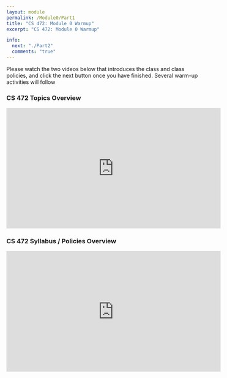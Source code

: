 ```yaml
---
layout: module
permalink: /Module0/Part1
title: "CS 472: Module 0 Warmup"
excerpt: "CS 472: Module 0 Warmup"

info:
  next: "./Part2"
  comments: "true"
---
```


Please watch the two videos below that introduces the class and class policies, and click the next button once you have finished.  Several warm-up activities will follow

<h3>CS 472 Topics Overview</h3>

<iframe width="560" height="315" src="https://www.youtube.com/embed/boMAe4Za7Xw" frameborder="0" allow="accelerometer; autoplay; clipboard-write; encrypted-media; gyroscope; picture-in-picture" allowfullscreen></iframe>


<h3>CS 472 Syllabus / Policies Overview</h3>

<iframe width="560" height="315" src="https://www.youtube.com/embed/SfC396bjwU4" frameborder="0" allow="accelerometer; autoplay; clipboard-write; encrypted-media; gyroscope; picture-in-picture" allowfullscreen></iframe>